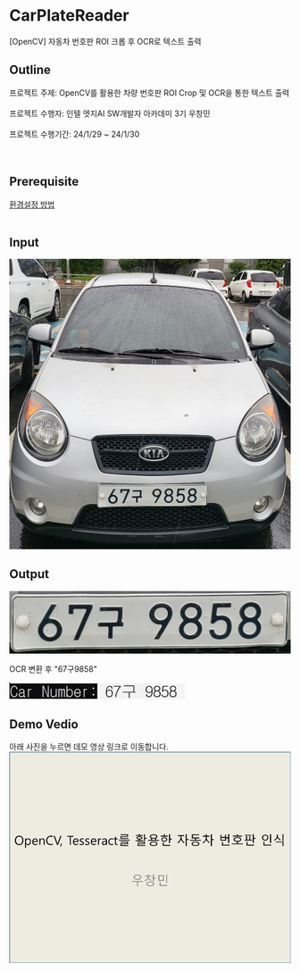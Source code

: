 # CarPlateReader
[OpenCV] 자동차 번호판 ROI 크롭 후 OCR로 텍스트 출력
<br>

## Outline
프로젝트 주제: OpenCV를 활용한 차량 번호판 ROI Crop 및 OCR을 통한 텍스트 출력 <br>
<br>
프로젝트 수행자: 인텔 엣지AI SW개발자 아카데미 3기 우창민<br>
<br>
프로젝트 수행기간: 24/1/29 ~ 24/1/30<br><br><br>

## Prerequisite

[환경설정 방법](https://program-developers-story.tistory.com/68)<br><br>

## Input

![Input](./car_plate.jpg)



## Output

![Output](./detected_plate.png)


OCR 변환 후 "67구9858"<br>

![OCR Output](./execute_result.png)




## Demo Vedio

아래 사진을 누르면 데모 영상 링크로 이동합니다.
[![Youtube](./youtube_thumbnail.png)](https://youtu.be/7xuHN38yGcE)<br>

